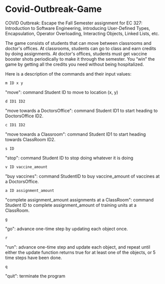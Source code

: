 # Covid-Outbreak-Game

COVID Outbreak: Escape the Fall Semester assignment for EC 327: Introduction to Software Engineering, introducing User-Defined Types, Encapsulation, Operator Overloading, Interacting Objects, Linked Lists, etc.

The game consists of students that can move between classrooms and doctor's offices. At classrooms, students can go to class and earn credits by doing assignments. At doctor's offices, students must get vaccine booster shots periodically to make it through the semester. You “win” the game by getting all the credits you need without being hospitalized.

Here is a description of the commands and their input values:

    m ID x y

"move": command Student ID to move to location (x, y)

    d ID1 ID2

"move towards a DoctorsOffice": command Student ID1 to start heading to DoctorsOffice ID2.

    c ID1 ID2

"move towards a Classroom": command Student ID1 to start heading towards ClassRoom ID2.

    s ID

"stop": command Student ID to stop doing whatever it is doing

    v ID vaccine_amount

"buy vaccines": command StudentID to buy vaccine_amount of vaccines at a DoctorsOffice.

    a ID assignment_amount

"complete assignment_amount assignments at a ClassRoom": command Student ID to complete assignment_amount of training units at a ClassRoom.

    g

"go": advance one-time step by updating each object once.

    r

"run": advance one-time step and update each object, and repeat until either the update function returns true for at least one of the objects, or 5 time steps have been done.

    q

"quit": terminate the program

